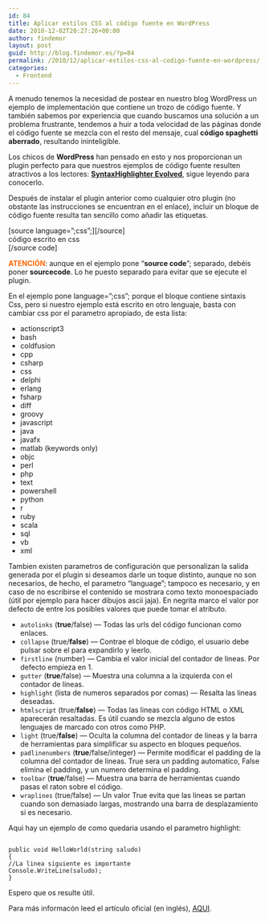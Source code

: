```yaml
---
id: 84
title: Aplicar estilos CSS al código fuente en WordPress
date: 2010-12-02T20:27:26+00:00
author: findemor
layout: post
guid: http://blog.findemor.es/?p=84
permalink: /2010/12/aplicar-estilos-css-al-codigo-fuente-en-wordpress/
categories:
  - Frontend
---
```

A menudo tenemos la necesidad de postear en nuestro blog WordPress un ejemplo de implementación que contiene un trozo de código fuente. Y también sabemos por experiencia que cuando buscamos una solución a un problema frustrante, tendemos a huir a toda velocidad de las páginas donde el código fuente se mezcla con el resto del mensaje, cual **código spaghetti aberrado**, resultando ininteligible.

Los chicos de **WordPress** han pensado en esto y nos proporcionan un plugin perfecto para que nuestros ejemplos de código fuente resulten atractivos a los lectores: <a rel="nofollow" href="http://wordpress.org/extend/plugins/syntaxhighlighter/installation/"><strong>SyntaxHighlighter Evolved</strong></a>, sigue leyendo para conocerlo.

<!--more-->

Después de instalar el plugin anterior como cualquier otro plugin (no obstante las instrucciones se encuentran en el enlace), incluir un bloque de código fuente resulta tan sencillo como añadir las etiquetas.

\[source language=”;css”;\]\[/source\]  
código escrito en css  
[/source code]

<span style="color: #ff6600;"><strong>ATENCIÓN</strong></span>: aunque en el ejemplo pone “**source code**”; separado, debéis poner **sourcecode**. Lo he puesto separado para evitar que se ejecute el plugin.

En el ejemplo pone language=”;css”; porque el bloque contiene sintaxis Css, pero si nuestro ejemplo está escrito en otro lenguaje, basta con cambiar css por el parametro apropiado, de esta lista:

  * actionscript3
  * bash
  * coldfusion
  * cpp
  * csharp
  * css
  * delphi
  * erlang
  * fsharp
  * diff
  * groovy
  * javascript
  * java
  * javafx
  * matlab (keywords only)
  * objc
  * perl
  * php
  * text
  * powershell
  * python
  * r
  * ruby
  * scala
  * sql
  * vb
  * xml

Tambien existen parametros de configuración que personalizan la salida generada por el plugin si deseamos darle un toque distinto, aunque no son necesarios, de hecho, el parametro “language”; tampoco es necesario, y en caso de no escribirse el contenido se mostrara como texto monoespaciado (útil por ejemplo para hacer dibujos ascii jaja). En negrita marco el valor por defecto de entre los posibles valores que puede tomar el atributo.

  * `autolinks` (**true**/false) — Todas las urls del código funcionan como enlaces.
  * `collapse` (true/**false**) — Contrae el bloque de código, el usuario debe pulsar sobre el para expandirlo y leerlo.
  * `firstline` (number) — Cambia el valor inicial del contador de lineas. Por defecto empieza en 1.
  * `gutter` (**true**/false) — Muestra una columna a la izquierda con el contador de lineas.
  * `highlight` (lista de numeros separados por comas) — Resalta las lineas deseadas.
  * `htmlscript` (true/**false**) — Todas las lineas con código HTML o XML aparecerán resaltadas. Es útil cuando se mezcla alguno de estos lenguajes de marcado con otros como PHP.
  * `light` (true/**false**) — Oculta la columna del contador de lineas y la barra de herramientas para simplificar su aspecto en bloques pequeños.
  * `padlinenumbers` (**true**/false/integer) — Permite modificar el padding de la columna del contador de lineas. True sera un padding automatico, False elimina el padding, y un numero determina el padding.
  * `toolbar` (**true**/false) — Muestra una barra de herramientas cuando pasas el raton sobre el código.
  * `wraplines` (true/false) — Un valor True evita que las lineas se partan cuando son demasiado largas, mostrando una barra de desplazamiento si es necesario.

Aqui hay un ejemplo de como quedaria usando el parametro highlight:

```
  
public void HelloWorld(string saludo)  
{  
//La linea siguiente es importante  
Console.WriteLine(saludo);  
}  
```


Espero que os resulte útil.

Para más informacón leed el artículo oficial (en inglés), [AQUI](http://en.support.wordpress.com/code/).